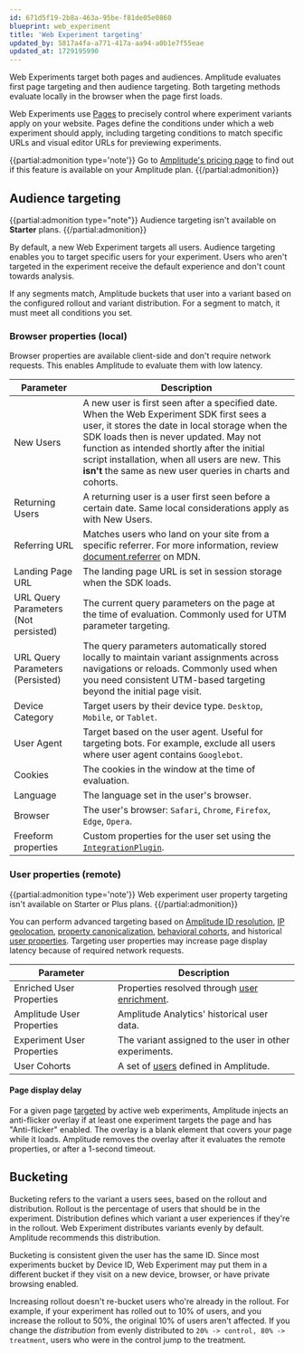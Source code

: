 ```yaml
---
id: 671d5f19-2b8a-463a-95be-f81de05e0860
blueprint: web_experiment
title: 'Web Experiment targeting'
updated_by: 5817a4fa-a771-417a-aa94-a0b1e7f55eae
updated_at: 1729195990
---
```

Web Experiments target both pages and audiences. Amplitude evaluates first page targeting and then audience targeting. Both targeting methods evaluate locally in the browser when the page first loads.

Web Experiments use [Pages](/docs/web-experiment/pages) to precisely control where experiment variants apply on your website. Pages define the conditions under which a web experiment should apply, including targeting conditions to match specific URLs and visual editor URLs for previewing experiments.

{{partial:admonition type='note'}}
Go to [Amplitude's pricing page](https://amplitude.com/pricing) to find out if this feature is available on your Amplitude plan.
{{/partial:admonition}}

## Audience targeting

{{partial:admonition type="note"}}
Audience targeting isn't available on **Starter** plans. 
{{/partial:admonition}}

By default, a new Web Experiment targets all users. Audience targeting enables you to target specific users for your experiment. Users who aren't targeted in the experiment receive the default experience and don't count towards analysis.

If any segments match, Amplitude buckets that user into a variant based on the configured rollout and variant distribution. For a segment to match, it must meet all conditions you set.

### Browser properties (local)

Browser properties are available client-side and don't require network requests. This enables Amplitude to evaluate them with low latency.

| Parameter                            | Description                                                                                                                                                                                                                                                                                                                                          |
|--------------------------------------|------------------------------------------------------------------------------------------------------------------------------------------------------------------------------------------------------------------------------------------------------------------------------------------------------------------------------------------------------|
| New Users                            | A new user is first seen after a specified date. When the Web Experiment SDK first sees a user, it stores the date in local storage when the SDK loads then is never updated. May not function as intended shortly after the initial script installation, when all users are new. This **isn't** the same as new user queries in charts and cohorts. |
| Returning Users                      | A returning user is a user first seen before a certain date. Same local considerations apply as with New Users.                                                                                                                                                                                                                                      |
| Referring URL                        | Matches users who land on your site from a specific referrer. For more information, review [document.referrer](https://developer.mozilla.org/en-US/docs/Web/API/Document/referrer) on MDN.                                                                                                                                                              |
| Landing Page URL                     | The landing page URL is set in session storage when the SDK loads.                                                                                                                                                                                                                                                                              |
| URL Query Parameters (Not persisted) | The current query parameters on the page at the time of evaluation. Commonly used for UTM parameter targeting.                                                                                                                                                                                                                                       |
| URL Query Parameters (Persisted)     | The query parameters automatically stored locally to maintain variant assignments across navigations or reloads. Commonly used when you need consistent UTM-based targeting beyond the initial page visit.                                                                                                                                           |
| Device Category                      | Target users by their device type. `Desktop`, `Mobile`, or `Tablet`.                                                                                                                                                                                                                                                                                 |
| User Agent                           | Target based on the user agent. Useful for targeting bots. For example, exclude all users where user agent contains `Googlebot`.                                                                                                                                                                                                                     |
| Cookies                              | The cookies in the window at the time of evaluation.                                                                                                                                                                                                                                                                                                 |
| Language                             | The language set in the user's browser.                                                                                                                                                                                                                                                                                                              |
| Browser                              | The user's browser: `Safari`, `Chrome`, `Firefox`, `Edge`, `Opera`.                                                                                                                                                                                                                                                                                  |
| Freeform properties                  | Custom properties for the user set using the [`IntegrationPlugin`](/docs/web-experiment/implementation#integrate-with-a-third-party-cdp).                                                                                                                                                                                                            |

### User properties (remote)

{{partial:admonition type='note'}}
Web experiment user property targeting isn't available on Starter or Plus plans.
{{/partial:admonition}}

You can perform advanced targeting based on [Amplitude ID resolution](/docs/feature-experiment/remote-evaluation#amplitude-id-resolution), [IP geolocation](/docs/feature-experiment/remote-evaluation#geolocation), [property canonicalization](/docs/feature-experiment/remote-evaluation#canonicalization), [behavioral cohorts](/docs/feature-experiment/remote-evaluation#cohort-membership), and historical [user properties](/docs/feature-experiment/remote-evaluation#user-properties). Targeting user properties may increase page display latency because of required network requests.

| Parameter                  | Description                                                                                            |
|----------------------------|--------------------------------------------------------------------------------------------------------|
| Enriched User Properties   | Properties resolved through [user enrichment](/docs/feature-experiment/remote-evaluation#user-enrichment). |
| Amplitude User Properties  | Amplitude Analytics' historical user data.                                                             |
| Experiment User Properties | The variant assigned to the user in other experiments.                                                 |
| User Cohorts               | A set of [users](/docs/feature-experiment/cohort-targeting) defined in Amplitude.             |

#### Page display delay

For a given page [targeted](/docs/web-experiment/targeting#page-targeting) by active web experiments, Amplitude injects an anti-flicker overlay if at least one experiment targets the page and has "Anti-flicker" enabled. The overlay is a blank element that covers your page while it loads. Amplitude removes the overlay after it evaluates the remote properties, or after a 1-second timeout.

## Bucketing

Bucketing refers to the variant a users sees, based on the rollout and distribution. Rollout is the percentage of users that should be in the experiment. Distribution defines which variant a user experiences if they're in the rollout. Web Experiment distributes variants evenly by default. Amplitude recommends this distribution.

Bucketing is consistent given the user has the same ID. Since most experiments bucket by Device ID, Web Experiment may put them in a different bucket if they visit on a new device, browser, or have private browsing enabled.

Increasing rollout doesn't re-bucket users who're already in the rollout. For example, if your experiment has rolled out to 10% of users, and you increase the rollout to 50%, the original 10% of users aren't affected. If you change the *distribution* from evenly distributed to `20% -> control, 80% -> treatment`, users who were in the control jump to the treatment.
